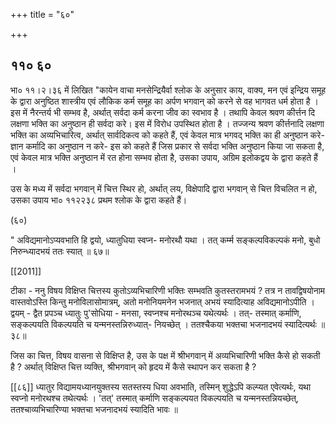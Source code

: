 +++
title = "६०"

+++


## ११० ६०
भा० ११।२।३६ में लिखित "कायेन वाचा मनसेन्द्रियैर्वा श्लोक के अनुसार काय, वाक्य, मन एवं इन्द्रिय समूह के द्वारा अनुष्ठित शास्त्रीय एवं लौकिक कर्म समूह का अर्पण भगवान् को करने से वह भागवत धर्म होता है । इस में नैरन्तर्य भी सम्भव है, अर्थात् सर्वदा कर्म करना जीव का स्वभाव है । तथापि केवल श्रवण कीर्त्तन दि लक्षणा भक्ति का अनुष्ठान ही सर्वदा करे। इस में विरोध उपस्थित होता है । तज्जन्य श्रवण कीर्त्तनादि लक्षणा भक्ति का अव्यभिचारित्व, अर्थात् सार्वदिकत्व को कहते हैं, एवं केवल मात्र भगवद् भक्ति का ही अनुष्ठान करे- ज्ञान कर्मादि का अनुष्ठान न करे- इस को कहते हैं जिस प्रकार से सर्वदा भक्ति अनुष्ठान किया जा सकता है, एवं केवल मात्र भक्ति अनुष्ठान में रत होना सम्भव होता है, उसका उपाय, अग्रिम इलोकद्वय के द्वारा कहते हैं । 

उस के मध्य में सर्वदा भगवान् में चित्त स्थिर हो, अर्थात् लय, विक्षेपादि द्वारा भगवान् से चित्त विचलित न हो, उसका उपाय भा० ११२२३८ प्रथम श्लोक के द्वारा कहते हैं। 

(६०) 

" अविद्यमानोऽप्यवभाति हि द्वयो, ध्यातुधिया स्वप्न- मनोरथौ यथा । तत् कर्म्म सङ्कल्पविकल्पकं मनो, बुधो निरुन्ध्यादभयं ततः स्यात् ॥ ६७॥ 

[[2011]]

टीका - ननु विषय विक्षिप्त चित्तस्य कुतोऽव्यभिचारिणी भक्तिः सम्भवति कुतस्तरामभयं ? तत्र न तावद्विषयोनाम वास्तवोऽस्ति किन्तु मनोविलासोमात्रम्, अतो मनोनियमनेन भजनात् अभयं स्यादित्याह अविद्यमानोऽपीति । द्वयम् - द्वैत प्रपञ्च ध्यातुः पु'सोधिया - मनसा, स्वप्नश्च मनोरथञ्च यथेत्यर्थः । तत्- तस्मात् कर्माणि, सङ्कल्पयति विकल्पयति च यन्मनस्तन्निरुध्यात्- नियच्छेत् । ततश्चैकया भक्तचा भजनादभयं स्यादित्यर्थः ॥३८॥ 

जिस का चित्त, विषय वासना से विक्षिप्त है, उस के पक्ष में श्रीभगवान् में अव्यभिचारिणी भक्ति कैसे हो सकती है ? अर्थात् विक्षिप्त चित्त व्यक्ति, श्रीभगवान् को हृदय में कैसे स्थापन कर सकता है ? 



[[८६]] ध्यातुर विद्यामयध्यानयुक्तस्य सतस्तस्य धिया अवभाति, तस्मिन् शुद्धेऽपि कल्प्यत एवेत्यर्थः, यथा स्वप्नो मनोरथश्च तथेत्यर्थः । 'तत्' तस्मात् कर्माणि सङ्कल्पयत विकल्पयति च यन्मनस्तन्नियच्छेत्, ततश्चाव्यभिचारिण्या भक्तचा भजनादभयं स्यादिति भावः ॥ 
